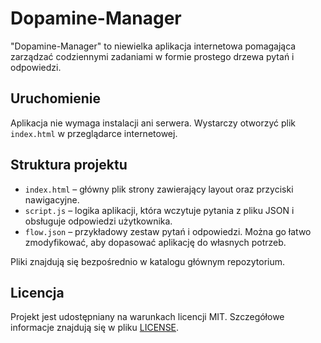 # Dopamine-Manager

"Dopamine-Manager" to niewielka aplikacja internetowa pomagająca zarządzać codziennymi zadaniami w formie prostego drzewa pytań i odpowiedzi.

## Uruchomienie

Aplikacja nie wymaga instalacji ani serwera. Wystarczy otworzyć plik `index.html` w przeglądarce internetowej.

## Struktura projektu

- `index.html` – główny plik strony zawierający layout oraz przyciski nawigacyjne.
- `script.js` – logika aplikacji, która wczytuje pytania z pliku JSON i obsługuje odpowiedzi użytkownika.
- `flow.json` – przykładowy zestaw pytań i odpowiedzi. Można go łatwo zmodyfikować, aby dopasować aplikację do własnych potrzeb.

Pliki znajdują się bezpośrednio w katalogu głównym repozytorium.
## Licencja

Projekt jest udostępniany na warunkach licencji MIT. Szczegółowe informacje znajdują się w pliku [LICENSE](./LICENSE).